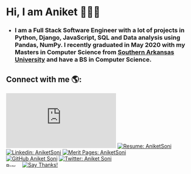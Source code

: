 # Hi, I am Aniket 👋👨‍💻 
- ### I am a Full Stack Software Engineer with a lot of projects in Python, Django, JavaScript, SQL and Data analysis using Pandas, NumPy. I recently graduated in May 2020 with my Masters in Computer Science from <a href="https://web.saumag.edu/">Southern Arkansas University</a> and have a BS in Computer Science.

## Connect with me 🌎:
[![Email: mailto:aniket271993@gmail.com](https://img.shields.io/badge/-📫_Email_me_here-grey?style=flat-square&logo=📫&logoColor=white&link=mailto:aniket271993@gmail.com)](mailto:aniket271993@gmail.com)
[![Resume: AniketSoni](https://img.shields.io/badge/-📄_Resume:_Aniket_Soni-grey?style=flat-square&logo=📄&logoColor=white&link=https://bit.ly/2OSIu0C)](https://bit.ly/2OSIu0C)
<br>
[![Linkedin: AniketSoni](https://img.shields.io/badge/-AniketSoni-blue?style=flat-square&logo=Linkedin&logoColor=white&link=https://www.linkedin.com/in/aniketsoni/)](https://www.linkedin.com/in/aniketsoni/)
[![Merit Pages: AniketSoni](https://img.shields.io/badge/-🎓_Merit_Pages_@AniketSoni-blue?style=flat-square&logo=☕&logoColor=white&link=https://meritpages.com/aniketsoni)](https://meritpages.com/aniketsoni)
<br>
[![GitHub Aniket Soni](https://img.shields.io/github/followers/aniketsoni1?label=Follow&style=social)](https://github.com/aniketsoni1)
[![Twitter: Aniket Soni](https://img.shields.io/twitter/follow/aniketsoni?style=social)](https://twitter.com/aniketsoni)
<br>
<a href="https://www.buymeacoffee.com/aniketsoni" target="_blank"><img src="https://www.buymeacoffee.com/assets/img/custom_images/black_img.png" alt="Buy Me A Coffee" style="height: 10px !important;width: 40px !important;" ></a>
[![Say Thanks!](https://img.shields.io/badge/Say%20Thanks-!-1EAEDB.svg)](https://saythanks.io/to/aniket271993@gmail.com)

<!--
**aniketsoni1/aniketsoni1** is a ✨ _special_ ✨ repository because its `README.md` (this file) appears on your GitHub profile.

Here are some ideas to get you started:

- 🔭 I’m currently working on ...
- 🌱 I’m currently learning ...
- 👯 I’m looking to collaborate on ...
- 🤔 I’m looking for help with ...
- 💬 Ask me about ...
- 📫 How to reach me: ...
- 😄 Pronouns: ...
- ⚡ Fun fact: ...
-->
